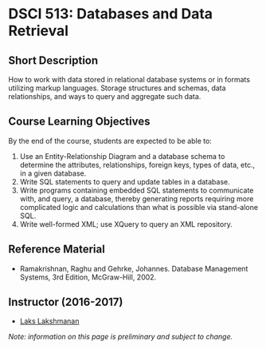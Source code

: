 # DSCI 513: Databases and Data Retrieval

## Short Description
How to work with data stored in relational database systems or in formats utilizing markup languages. Storage structures and schemas, data relationships, and ways to query and aggregate such data.

## Course Learning Objectives

By the end of the course, students are expected to be able to:

1.  Use an Entity-Relationship Diagram and a database schema to determine the attributes, relationships, foreign keys, types of data, etc., in a given database.
2.  Write SQL statements to query and update tables in a database.
3.  Write programs containing embedded SQL statements to communicate with, and query, a database, thereby generating reports requiring more complicated logic and calculations than what is possible via stand-alone SQL.
4.  Write well-formed XML; use XQuery to query an XML repository.

## Reference Material
* Ramakrishnan, Raghu and Gehrke, Johannes. Database Management Systems, 3rd Edition, McGraw-Hill, 2002.

## Instructor (2016-2017)
* [Laks Lakshmanan](https://www.cs.ubc.ca/~laks/)

_Note: information on this page is preliminary and subject to change._
